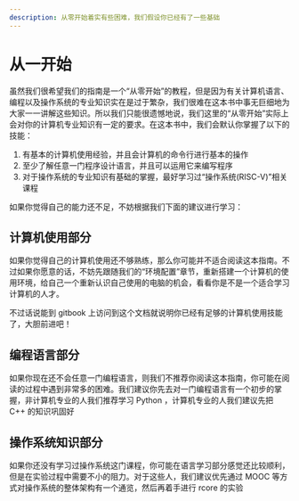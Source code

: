 ```yaml
---
description: 从零开始着实有些困难，我们假设你已经有了一些基础
---
```


# 从一开始

虽然我们很希望我们的指南是一个“从零开始”的教程，但是因为有关计算机语言、编程以及操作系统的专业知识实在是过于繁杂，我们很难在这本书中事无巨细地为大家一一讲解这些知识。所以我们只能很遗憾地说，我们这里的“从零开始”实际上会对你的计算机专业知识有一定的要求。在这本书中，我们会默认你掌握了以下的技能：

1. 有基本的计算机使用经验，并且会计算机的命令行进行基本的操作
2. 至少了解任意一门程序设计语言，并且可以运用它来编写程序
3. 对于操作系统的专业知识有基础的掌握，最好学习过“操作系统(RISC-V)”相关课程

如果你觉得自己的能力还不足，不妨根据我们下面的建议进行学习：

## 计算机使用部分

如果你觉得自己的计算机使用还不够熟练，那么你可能并不适合阅读这本指南。不过如果你愿意的话，不妨先跟随我们的“环境配置”章节，重新搭建一个计算机的使用环境，给自己一个重新认识自己使用的电脑的机会，看看你是不是一个适合学习计算机的人才。

不过话说能到 gitbook 上访问到这个文档就说明你已经有足够的计算机使用技能了，大胆前进吧！

## 编程语言部分

如果你现在还不会任意一门编程语言，则我们不推荐你阅读这本指南，你可能在阅读的过程中遇到非常多的困难。我们建议你先去对一门编程语言有一个初步的掌握，非计算机专业的人我们推荐学习 Python ，计算机专业的人我们建议先把 C++ 的知识巩固好

<!-- 添加一些学习的链接 -->

## 操作系统知识部分

如果你还没有学习过操作系统这门课程，你可能在语言学习部分感觉还比较顺利，但是在实验过程中需要不小的阻力。对于这些人，我们建议优先通过 MOOC 等方式对操作系统的整体架构有一个通览，然后再着手进行 rcore 的实验

<!-- 添加一些学习的链接 -->